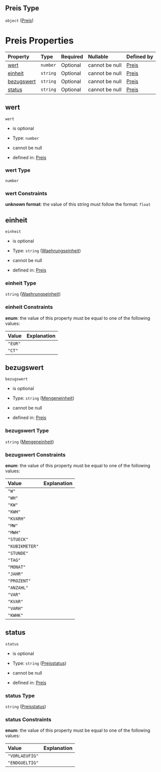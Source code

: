 ## Preis Type

`object` ([Preis](preis.md))

# Preis Properties

| Property                  | Type     | Required | Nullable       | Defined by                                                                                                                                                       |
| :------------------------ | :------- | :------- | :------------- | :--------------------------------------------------------------------------------------------------------------------------------------------------------------- |
| [wert](#wert)             | `number` | Optional | cannot be null | [Preis](preis-properties-wert.md "https://raw.githubusercontent.com/conuti-gmbh/bo4e-schema/master/schemas/v1/com/Preis.schema.json#/properties/wert")           |
| [einheit](#einheit)       | `string` | Optional | cannot be null | [Preis](waehrungseinheit.md "https://raw.githubusercontent.com/conuti-gmbh/bo4e-schema/master/schemas/v1/enum/Waehrungseinheit.schema.json#/properties/einheit") |
| [bezugswert](#bezugswert) | `string` | Optional | cannot be null | [Preis](mengeneinheit.md "https://raw.githubusercontent.com/conuti-gmbh/bo4e-schema/master/schemas/v1/enum/Mengeneinheit.schema.json#/properties/bezugswert")    |
| [status](#status)         | `string` | Optional | cannot be null | [Preis](preisstatus.md "https://raw.githubusercontent.com/conuti-gmbh/bo4e-schema/master/schemas/v1/enum/Preisstatus.schema.json#/properties/status")            |

## wert



`wert`

*   is optional

*   Type: `number`

*   cannot be null

*   defined in: [Preis](preis-properties-wert.md "https://raw.githubusercontent.com/conuti-gmbh/bo4e-schema/master/schemas/v1/com/Preis.schema.json#/properties/wert")

### wert Type

`number`

### wert Constraints

**unknown format**: the value of this string must follow the format: `float`

## einheit



`einheit`

*   is optional

*   Type: `string` ([Waehrungseinheit](waehrungseinheit.md))

*   cannot be null

*   defined in: [Preis](waehrungseinheit.md "https://raw.githubusercontent.com/conuti-gmbh/bo4e-schema/master/schemas/v1/enum/Waehrungseinheit.schema.json#/properties/einheit")

### einheit Type

`string` ([Waehrungseinheit](waehrungseinheit.md))

### einheit Constraints

**enum**: the value of this property must be equal to one of the following values:

| Value   | Explanation |
| :------ | :---------- |
| `"EUR"` |             |
| `"CT"`  |             |

## bezugswert



`bezugswert`

*   is optional

*   Type: `string` ([Mengeneinheit](mengeneinheit.md))

*   cannot be null

*   defined in: [Preis](mengeneinheit.md "https://raw.githubusercontent.com/conuti-gmbh/bo4e-schema/master/schemas/v1/enum/Mengeneinheit.schema.json#/properties/bezugswert")

### bezugswert Type

`string` ([Mengeneinheit](mengeneinheit.md))

### bezugswert Constraints

**enum**: the value of this property must be equal to one of the following values:

| Value          | Explanation |
| :------------- | :---------- |
| `"W"`          |             |
| `"WH"`         |             |
| `"KW"`         |             |
| `"KWH"`        |             |
| `"KVARH"`      |             |
| `"MW"`         |             |
| `"MWH"`        |             |
| `"STUECK"`     |             |
| `"KUBIKMETER"` |             |
| `"STUNDE"`     |             |
| `"TAG"`        |             |
| `"MONAT"`      |             |
| `"JAHR"`       |             |
| `"PROZENT"`    |             |
| `"ANZAHL"`     |             |
| `"VAR"`        |             |
| `"KVAR"`       |             |
| `"VARH"`       |             |
| `"KWHK"`       |             |

## status



`status`

*   is optional

*   Type: `string` ([Preisstatus](preisstatus.md))

*   cannot be null

*   defined in: [Preis](preisstatus.md "https://raw.githubusercontent.com/conuti-gmbh/bo4e-schema/master/schemas/v1/enum/Preisstatus.schema.json#/properties/status")

### status Type

`string` ([Preisstatus](preisstatus.md))

### status Constraints

**enum**: the value of this property must be equal to one of the following values:

| Value          | Explanation |
| :------------- | :---------- |
| `"VORLAEUFIG"` |             |
| `"ENDGUELTIG"` |             |
